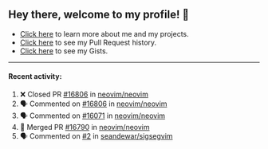 ## Hey there, welcome to my profile! 👋

- [Click here](https://seandewar.github.io/) to learn more about me and my projects.
- [Click here](https://github.com/search?p=1&q=author%3Aseandewar+is%3Apr) to see my Pull Request history.
- [Click here](https://gist.github.com/seandewar) to see my Gists.

---

#### Recent activity:

<!--START_SECTION:activity-->
1. ❌ Closed PR [#16806](https://github.com/neovim/neovim/pull/16806) in [neovim/neovim](https://github.com/neovim/neovim)
2. 🗣 Commented on [#16806](https://github.com/neovim/neovim/issues/16806) in [neovim/neovim](https://github.com/neovim/neovim)
3. 🗣 Commented on [#16071](https://github.com/neovim/neovim/issues/16071) in [neovim/neovim](https://github.com/neovim/neovim)
4. 🎉 Merged PR [#16790](https://github.com/neovim/neovim/pull/16790) in [neovim/neovim](https://github.com/neovim/neovim)
5. 🗣 Commented on [#2](https://github.com/seandewar/sigsegvim/issues/2) in [seandewar/sigsegvim](https://github.com/seandewar/sigsegvim)
<!--END_SECTION:activity-->
